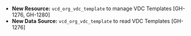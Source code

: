 * **New Resource:** `vcd_org_vdc_template` to manage VDC Templates [GH-1276, GH-1280]
* **New Data Source:** `vcd_org_vdc_template` to read VDC Templates [GH-1276]

